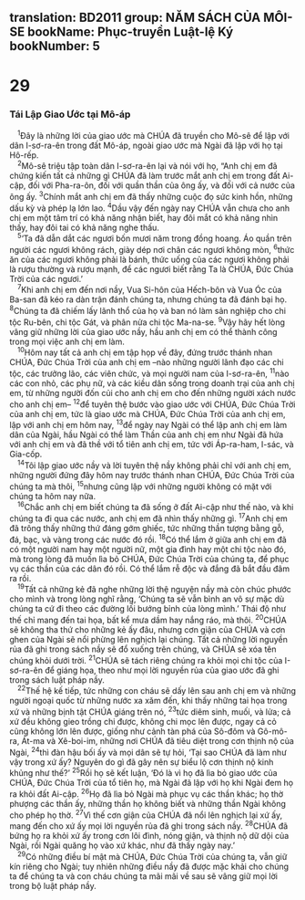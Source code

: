 translation: BD2011
group: NĂM SÁCH CỦA MÔI-SE
bookName: Phục-truyền Luật-lệ Ký 
bookNumber: 5
-------

<div class="title"><h1>29</h1><h3>Tái Lập Giao Ước tại Mô-áp</h3></div>
<span class="verse phu_29_1"> <sup>1</sup>Ðây là những lời của giao ước mà CHÚA đã truyền cho Mô-sê để lập với dân I-sơ-ra-ên trong đất Mô-áp, ngoài giao ước mà Ngài đã lập với họ tại Hô-rếp.<br/></span>
<span class="verse phu_29_2"> <sup>2</sup>Mô-sê triệu tập toàn dân I-sơ-ra-ên lại và nói với họ, “Anh chị em đã chứng kiến tất cả những gì CHÚA đã làm trước mắt anh chị em trong đất Ai-cập, đối với Pha-ra-ôn, đối với quần thần của ông ấy, và đối với cả nước của ông ấy. </span>
<span class="verse phu_29_3"><sup>3</sup>Chính mắt anh chị em đã thấy những cuộc đọ sức kinh hồn, những dấu kỳ và phép lạ lớn lao. </span>
<span class="verse phu_29_4"><sup>4</sup>Dầu vậy đến ngày nay CHÚA vẫn chưa cho anh chị em một tâm trí có khả năng nhận biết, hay đôi mắt có khả năng nhìn thấy, hay đôi tai có khả năng nghe thấu.<br/></span>
<span class="verse phu_29_5"> <sup>5</sup>‘Ta đã dẫn dắt các ngươi bốn mươi năm trong đồng hoang. Áo quần trên người các ngươi không rách, giày dép nơi chân các ngươi không mòn, </span>
<span class="verse phu_29_6"><sup>6</sup>thức ăn của các ngươi không phải là bánh, thức uống của các ngươi không phải là rượu thường và rượu mạnh, để các ngươi biết rằng Ta là CHÚA, Ðức Chúa Trời của các ngươi.’<br/></span>
<span class="verse phu_29_7"> <sup>7</sup>Khi anh chị em đến nơi nầy, Vua Si-hôn của Hếch-bôn và Vua Óc của Ba-san đã kéo ra dàn trận đánh chúng ta, nhưng chúng ta đã đánh bại họ. </span>
<span class="verse phu_29_8"><sup>8</sup>Chúng ta đã chiếm lấy lãnh thổ của họ và ban nó làm sản nghiệp cho chi tộc Ru-bên, chi tộc Gát, và phân nửa chi tộc Ma-na-se. </span>
<span class="verse phu_29_9"><sup>9</sup>Vậy hãy hết lòng vâng giữ những lời của giao ước nầy, hầu anh chị em có thể thành công trong mọi việc anh chị em làm.<br/></span>
<span class="verse phu_29_10"> <sup>10</sup>Hôm nay tất cả anh chị em tập họp về đây, đứng trước thánh nhan CHÚA, Ðức Chúa Trời của anh chị em –nào những người lãnh đạo các chi tộc, các trưởng lão, các viên chức, và mọi người nam của I-sơ-ra-ên, </span>
<span class="verse phu_29_11"><sup>11</sup>nào các con nhỏ, các phụ nữ, và các kiều dân sống trong doanh trại của anh chị em, từ những người đốn củi cho anh chị em cho đến những người xách nước cho anh chị em– </span>
<span class="verse phu_29_12"><sup>12</sup>để tuyên thệ bước vào giao ước với CHÚA, Ðức Chúa Trời của anh chị em, tức là giao ước mà CHÚA, Ðức Chúa Trời của anh chị em, lập với anh chị em hôm nay, </span>
<span class="verse phu_29_13"><sup>13</sup>để ngày nay Ngài có thể lập anh chị em làm dân của Ngài, hầu Ngài có thể làm Thần của anh chị em như Ngài đã hứa với anh chị em và đã thề với tổ tiên anh chị em, tức với Áp-ra-ham, I-sác, và Gia-cốp.<br/></span>
<span class="verse phu_29_14"> <sup>14</sup>Tôi lập giao ước nầy và lời tuyên thệ nầy không phải chỉ với anh chị em, những người đứng đây hôm nay trước thánh nhan CHÚA, Ðức Chúa Trời của chúng ta mà thôi, </span>
<span class="verse phu_29_15"><sup>15</sup>nhưng cũng lập với những người không có mặt với chúng ta hôm nay nữa.<br/></span>
<span class="verse phu_29_16"> <sup>16</sup>Chắc anh chị em biết chúng ta đã sống ở đất Ai-cập như thế nào, và khi chúng ta đi qua các nước, anh chị em đã nhìn thấy những gì. </span>
<span class="verse phu_29_17"><sup>17</sup>Anh chị em đã trông thấy những thứ đáng gớm ghiếc, tức những thần tượng bằng gỗ, đá, bạc, và vàng trong các nước đó rồi. </span>
<span class="verse phu_29_18"><sup>18</sup>Có thể lắm ở giữa anh chị em đã có một người nam hay một người nữ, một gia đình hay một chi tộc nào đó, mà trong lòng đã muốn lìa bỏ CHÚA, Ðức Chúa Trời của chúng ta, để phục vụ các thần của các dân đó rồi. Có thể lắm rễ độc và đắng đã bắt đầu đâm ra rồi.<br/></span>
<span class="verse phu_29_19"> <sup>19</sup>Tất cả những kẻ đã nghe những lời thệ nguyện nầy mà còn chúc phước cho mình và trong lòng nghĩ rằng, ‘Chúng ta sẽ vẫn bình an vô sự mặc dù chúng ta cứ đi theo các đường lối bướng bỉnh của lòng mình.’ Thái độ như thế chỉ mang đến tai họa, bất kể mưa dầm hay nắng ráo, mà thôi. </span>
<span class="verse phu_29_20"><sup>20</sup>CHÚA sẽ không tha thứ cho những kẻ ấy đâu, nhưng cơn giận của CHÚA và cơn ghen của Ngài sẽ nổi phừng lên nghịch lại chúng. Tất cả những lời nguyền rủa đã ghi trong sách nầy sẽ đổ xuống trên chúng, và CHÚA sẽ xóa tên chúng khỏi dưới trời. </span>
<span class="verse phu_29_21"><sup>21</sup>CHÚA sẽ tách riêng chúng ra khỏi mọi chi tộc của I-sơ-ra-ên để giáng họa, theo như mọi lời nguyền rủa của giao ước đã ghi trong sách luật pháp nầy.<br/></span>
<span class="verse phu_29_22"> <sup>22</sup>Thế hệ kế tiếp, tức những con cháu sẽ dấy lên sau anh chị em và những người ngoại quốc từ những nước xa xăm đến, khi thấy những tai họa trong xứ và những bịnh tật CHÚA giáng trên nó, </span>
<span class="verse phu_29_23"><sup>23</sup>tức diêm sinh, muối, và lửa; cả xứ đều không gieo trồng chi được, không chi mọc lên được, ngay cả cỏ cũng không lớn lên được, giống như cảnh tàn phá của Sô-đôm và Gô-mô-ra, Át-ma và Xê-boi-im, những nơi CHÚA đã tiêu diệt trong cơn thịnh nộ của Ngài, </span>
<span class="verse phu_29_24"><sup>24</sup>thì đàn hậu bối ấy và mọi dân sẽ tự hỏi, ‘Tại sao CHÚA đã làm như vậy trong xứ ấy? Nguyên do gì đã gây nên sự biểu lộ cơn thịnh nộ kinh khủng như thế?’ </span>
<span class="verse phu_29_25"><sup>25</sup>Rồi họ sẽ kết luận, ‘Ðó là vì họ đã lìa bỏ giao ước của CHÚA, Ðức Chúa Trời của tổ tiên họ, mà Ngài đã lập với họ khi Ngài đem họ ra khỏi đất Ai-cập. </span>
<span class="verse phu_29_26"><sup>26</sup>Họ đã lìa bỏ Ngài mà phục vụ các thần khác; họ thờ phượng các thần ấy, những thần họ không biết và những thần Ngài không cho phép họ thờ. </span>
<span class="verse phu_29_27"><sup>27</sup>Vì thế cơn giận của CHÚA đã nổi lên nghịch lại xứ ấy, mang đến cho xứ ấy mọi lời nguyền rủa đã ghi trong sách nầy. </span>
<span class="verse phu_29_28"><sup>28</sup>CHÚA đã bứng họ ra khỏi xứ ấy trong cơn lôi đình, nóng giận, và thịnh nộ dữ dội của Ngài, rồi Ngài quăng họ vào xứ khác, như đã thấy ngày nay.’<br/></span>
<span class="verse phu_29_29"> <sup>29</sup>Có những điều bí mật mà CHÚA, Ðức Chúa Trời của chúng ta, vẫn giữ kín riêng cho Ngài; tuy nhiên những điều nầy đã được mặc khải cho chúng ta để chúng ta và con cháu chúng ta mãi mãi về sau sẽ vâng giữ mọi lời trong bộ luật pháp nầy.<br/></span>
